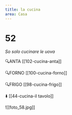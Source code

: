 ```yaml
---
title: la cucina
area: Casa
---
```

# 52
_So solo cucinare le uova_

🔍ANTA [[102-cucina-anta]]

🔍FORNO [[100-cucina-forno]]

🔍FRIGO [[98-cucina-frigo]]

⬇️ [[44-cucina-il tavolo]]

![[foto_58.jpg]]
